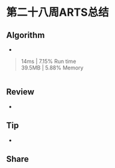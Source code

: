 # 第二十八周ARTS总结
## Algorithm
- []()
> 14ms | 7.15% Run time  
> 39.5MB | 5.88% Memory
```java

```

## Review
- []()  

## Tip
+ 
  
## Share